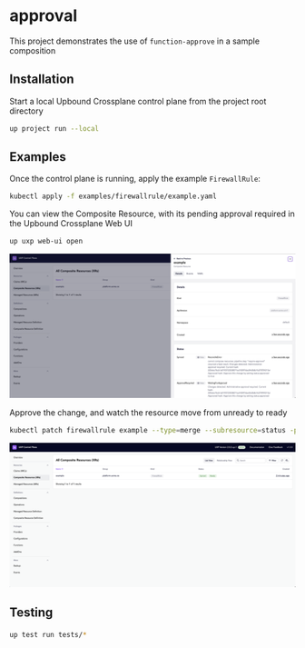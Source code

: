 # approval

This project demonstrates the use of `function-approve` in a sample composition

## Installation

Start a local Upbound Crossplane control plane from the project root directory

```bash
up project run --local
```

## Examples

Once the control plane is running, apply the example `FirewallRule`:

```bash
kubectl apply -f examples/firewallrule/example.yaml
```

You can view the Composite Resource, with its pending approval required in the Upbound Crossplane Web UI

```bash
up uxp web-ui open
```

![composite resource detail showing approval required](docs/images/xr-post-apply.png)

Approve the change, and watch the resource move from unready to ready

```bash
kubectl patch firewallrule example --type=merge --subresource=status -p '{"status":{"approved":true}}' 
```

![composite resource overview showing example synced and ready](docs/images/xr-after-approval.png)

## Testing

```bash
up test run tests/*
```
